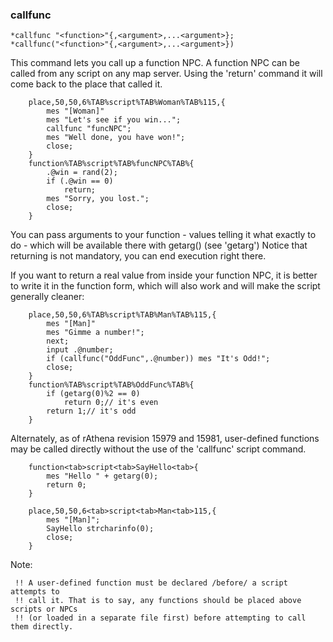 
### callfunc
```
*callfunc "<function>"{,<argument>,...<argument>};
*callfunc("<function>"{,<argument>,...<argument>})
```

This command lets you call up a function NPC. A function NPC can be called from
any script on any map server. Using the 'return' command it will come back to
the place that called it.

```
	place,50,50,6%TAB%script%TAB%Woman%TAB%115,{
		mes "[Woman]"
		mes "Let's see if you win...";
		callfunc "funcNPC";
		mes "Well done, you have won!";
		close;
	}
	function%TAB%script%TAB%funcNPC%TAB%{
		.@win = rand(2);
		if (.@win == 0)
			return;
		mes "Sorry, you lost.";
		close;
	}
```

You can pass arguments to your function - values telling it what exactly to do -
which will be available there with getarg() (see 'getarg')
Notice that returning is not mandatory, you can end execution right there.

If you want to return a real value from inside your function NPC, it is better
to write it in the function form, which will also work and will make the script
generally cleaner:

```
	place,50,50,6%TAB%script%TAB%Man%TAB%115,{
		mes "[Man]"
		mes "Gimme a number!";
		next;
		input .@number;
		if (callfunc("OddFunc",.@number)) mes "It's Odd!";
		close;
	}
	function%TAB%script%TAB%OddFunc%TAB%{
		if (getarg(0)%2 == 0)
			return 0;// it's even
		return 1;// it's odd
	}
```

Alternately, as of rAthena revision 15979 and 15981, user-defined functions
may be called directly without the use of the 'callfunc' script command.

```
	function<tab>script<tab>SayHello<tab>{
		mes "Hello " + getarg(0);
		return 0;
	}

	place,50,50,6<tab>script<tab>Man<tab>115,{
		mes "[Man]";
		SayHello strcharinfo(0);
		close;
	}
```

Note:

```
 !! A user-defined function must be declared /before/ a script attempts to
 !! call it. That is to say, any functions should be placed above scripts or NPCs
 !! (or loaded in a separate file first) before attempting to call them directly.
```
